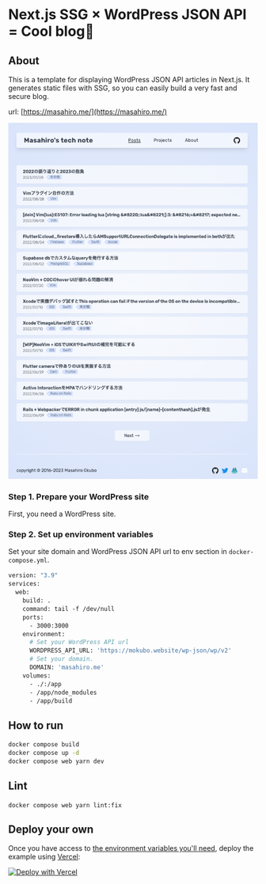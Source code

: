 # Next.js SSG × WordPress JSON API = Cool blog🚀

## About

This is a template for displaying WordPress JSON API articles in Next.js.
It generates static files with SSG, so you can easily build a very fast and secure blog.

url: [https://masahiro.me/](https://masahiro.me/)

![New post](./docs/masahiro_site.png)


### Step 1. Prepare your WordPress site

First, you need a WordPress site.

### Step 2. Set up environment variables
Set your site domain and WordPress JSON API url to env section in `docker-compose.yml`.

```dockerfile
version: "3.9"
services:
  web:
    build: .
    command: tail -f /dev/null
    ports:
      - 3000:3000
    environment:
      # Set your WordPress API url
      WORDPRESS_API_URL: 'https://mokubo.website/wp-json/wp/v2'
      # Set your domain.
      DOMAIN: 'masahiro.me'
    volumes:
      - ./:/app
      - /app/node_modules
      - /app/build
```

## How to run
```bash
docker compose build
docker compose up -d
docker compose web yarn dev
```

## Lint
```
docker compose web yarn lint:fix
```

## Deploy your own
Once you have access to [the environment variables you'll need](#step-3-set-up-environment-variables), deploy the example using [Vercel](https://vercel.com?utm_source=github&utm_medium=readme&utm_campaign=next-example):

[![Deploy with Vercel](https://vercel.com/button)](https://vercel.com/new/git/external?repository-url=https://github.com/masahiro04/nextjs_wordpress&env=WORDPRESS_API_URL&envDescription=Required%20to%20connect%20the%20app%20with%20WordPress&envLink=https://vercel.link/cms-wordpress-env)
